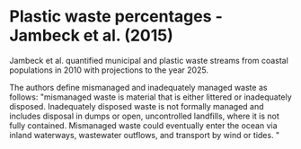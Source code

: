 # Plastic waste percentages - Jambeck et al. (2015)

Jambeck et al. quantified municipal and plastic waste streams from coastal populations in 2010 with projections to the year 2025.

The authors define mismanaged and inadequately managed waste as follows: "mismanaged waste is material that is either littered or inadequately disposed. Inadequately disposed waste is not formally managed and includes disposal in dumps or open, uncontrolled landfills, where it is not fully contained. Mismanaged waste could eventually enter the ocean via inland waterways, wastewater outflows, and transport by wind or tides. "